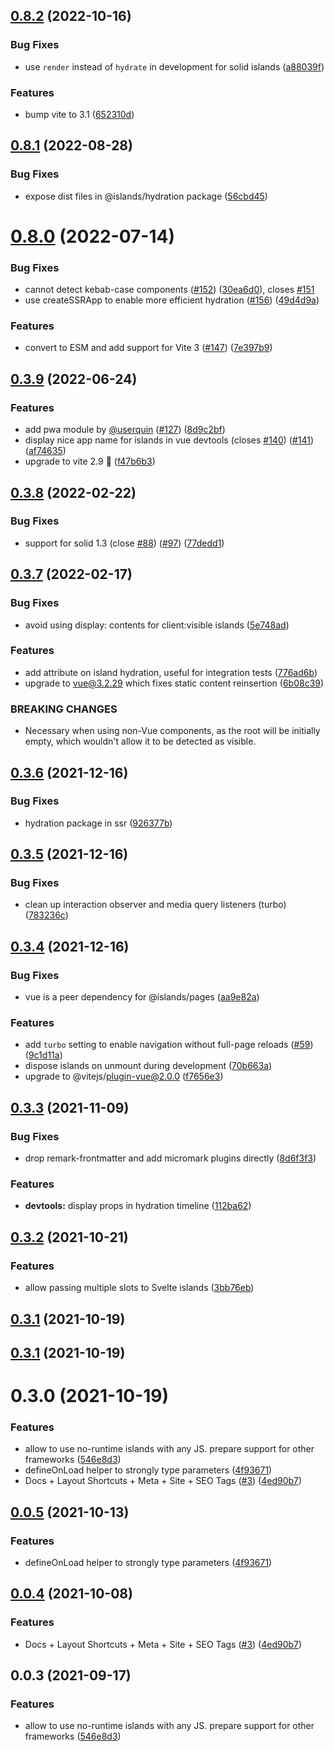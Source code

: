 ## [0.8.2](https://github.com/ElMassimo/iles/compare/hydration@0.8.1...hydration@0.8.2) (2022-10-16)


### Bug Fixes

* use `render` instead of `hydrate` in development for solid islands ([a88039f](https://github.com/ElMassimo/iles/commit/a88039fd38f6b5f12cf525905b1efb116c0a4def))


### Features

* bump vite to 3.1 ([652310d](https://github.com/ElMassimo/iles/commit/652310d32dc7574eab05008a358e3592487da0e7))



## [0.8.1](https://github.com/ElMassimo/iles/compare/hydration@0.8.0...hydration@0.8.1) (2022-08-28)


### Bug Fixes

* expose dist files in @islands/hydration package ([56cbd45](https://github.com/ElMassimo/iles/commit/56cbd457df11c64298cd5fb6ee99226a116ed128))



# [0.8.0](https://github.com/ElMassimo/iles/compare/hydration@0.3.9...hydration@0.8.0) (2022-07-14)


### Bug Fixes

* cannot detect kebab-case components ([#152](https://github.com/ElMassimo/iles/issues/152)) ([30ea6d0](https://github.com/ElMassimo/iles/commit/30ea6d080bd4de84c9755be6239f80c1c7066529)), closes [#151](https://github.com/ElMassimo/iles/issues/151)
* use createSSRApp to enable more efficient hydration ([#156](https://github.com/ElMassimo/iles/issues/156)) ([49d4d9a](https://github.com/ElMassimo/iles/commit/49d4d9a2a26dd7662f9ae552e5a8c809512e96d1))


### Features

* convert to ESM and add support for Vite 3 ([#147](https://github.com/ElMassimo/iles/issues/147)) ([7e397b9](https://github.com/ElMassimo/iles/commit/7e397b908746cd8ec875da2a636ae667ae98cb30))



## [0.3.9](https://github.com/ElMassimo/iles/compare/hydration@0.3.8...hydration@0.3.9) (2022-06-24)


### Features

* add pwa module by [@userquin](https://github.com/userquin) ([#127](https://github.com/ElMassimo/iles/issues/127)) ([8d9c2bf](https://github.com/ElMassimo/iles/commit/8d9c2bfb12ae5326815b34699b3c75e03bb7a2de))
* display nice app name for islands in vue devtools (closes [#140](https://github.com/ElMassimo/iles/issues/140)) ([#141](https://github.com/ElMassimo/iles/issues/141)) ([af74635](https://github.com/ElMassimo/iles/commit/af74635967d7136ce46ef16c83b3ea453a141e17))
* upgrade to vite 2.9 🚀 ([f47b6b3](https://github.com/ElMassimo/iles/commit/f47b6b346ef2efc88590749e2d8c8a2fbba7a42a))



## [0.3.8](https://github.com/ElMassimo/iles/compare/hydration@0.3.7...hydration@0.3.8) (2022-02-22)


### Bug Fixes

* support for solid 1.3 (close [#88](https://github.com/ElMassimo/iles/issues/88)) ([#97](https://github.com/ElMassimo/iles/issues/97)) ([77dedd1](https://github.com/ElMassimo/iles/commit/77dedd1f7f81affd01b2f0f27c85b47590835d68))



## [0.3.7](https://github.com/ElMassimo/iles/compare/hydration@0.3.6...hydration@0.3.7) (2022-02-17)


### Bug Fixes

* avoid using display: contents for client:visible islands ([5e748ad](https://github.com/ElMassimo/iles/commit/5e748ad07b85edb7e4d2d605623ba9817eb2c244))


### Features

* add attribute on island hydration, useful for integration tests ([776ad6b](https://github.com/ElMassimo/iles/commit/776ad6b363b0cdf4ce0f521fae896e3a8691b993))
* upgrade to vue@3.2.29 which fixes static content reinsertion ([6b08c39](https://github.com/ElMassimo/iles/commit/6b08c39e53b3a0b122d03a1471c46094e92406d0))


### BREAKING CHANGES

* Necessary when using non-Vue components, as the root
will be initially empty, which wouldn't allow it to be detected as
visible.



## [0.3.6](https://github.com/ElMassimo/iles/compare/hydration@0.3.5...hydration@0.3.6) (2021-12-16)


### Bug Fixes

* hydration package in ssr ([926377b](https://github.com/ElMassimo/iles/commit/926377be882fb4092749f070c6fe27718f237309))



## [0.3.5](https://github.com/ElMassimo/iles/compare/hydration@0.3.4...hydration@0.3.5) (2021-12-16)


### Bug Fixes

* clean up interaction observer and media query listeners (turbo) ([783236c](https://github.com/ElMassimo/iles/commit/783236c37b883d5300814a47ae8e6639b872f112))



## [0.3.4](https://github.com/ElMassimo/iles/compare/hydration@0.3.3...hydration@0.3.4) (2021-12-16)


### Bug Fixes

* vue is a peer dependency for @islands/pages ([aa9e82a](https://github.com/ElMassimo/iles/commit/aa9e82a39eaefb90ebeca7c709d10dd4766c81f8))


### Features

* add `turbo` setting to enable navigation without full-page reloads ([#59](https://github.com/ElMassimo/iles/issues/59)) ([9c1d11a](https://github.com/ElMassimo/iles/commit/9c1d11ab604194410637c2679490ba99805cfebe))
* dispose islands on unmount during development ([70b663a](https://github.com/ElMassimo/iles/commit/70b663a49bdeec3660f97b5e63007c2086108e5c))
* upgrade to @vitejs/plugin-vue@2.0.0 ([f7656e3](https://github.com/ElMassimo/iles/commit/f7656e37976c206d801f6b7476322cbf1c91aaac))



## [0.3.3](https://github.com/ElMassimo/iles/compare/hydration@0.3.2...hydration@0.3.3) (2021-11-09)


### Bug Fixes

* drop remark-frontmatter and add micromark plugins directly ([8d6f3f3](https://github.com/ElMassimo/iles/commit/8d6f3f3b184674e30181a7ca52361de3baaeb5ac))


### Features

* **devtools:** display props in hydration timeline ([112ba62](https://github.com/ElMassimo/iles/commit/112ba62890234573f86200ffd4082af8f64f2634))



## [0.3.2](https://github.com/ElMassimo/iles/compare/hydration@0.3.1...hydration@0.3.2) (2021-10-21)


### Features

* allow passing multiple slots to Svelte islands ([3bb76eb](https://github.com/ElMassimo/iles/commit/3bb76eb592c36a5a2249af92a43e97aa84fd4140))



## [0.3.1](https://github.com/ElMassimo/iles/compare/hydration@0.3.0...hydration@0.3.1) (2021-10-19)



## [0.3.1](https://github.com/ElMassimo/iles/compare/hydration@0.3.0...hydration@0.3.1) (2021-10-19)



# 0.3.0 (2021-10-19)


### Features

* allow to use no-runtime islands with any JS. prepare support for other frameworks ([546e8d3](https://github.com/ElMassimo/iles/commit/546e8d3dc686c7545d11bfdd928fd7fd0e120a9a))
* defineOnLoad helper to strongly type parameters ([4f93671](https://github.com/ElMassimo/iles/commit/4f93671c40412c1135a7d326f8610bea3524b005))
* Docs + Layout Shortcuts + Meta + Site + SEO Tags ([#3](https://github.com/ElMassimo/iles/issues/3)) ([4ed90b7](https://github.com/ElMassimo/iles/commit/4ed90b72cf354823f023dd09f6797b8b71cff35b))



## [0.0.5](https://github.com/ElMassimo/iles/compare/hydration@0.0.4...hydration@0.0.5) (2021-10-13)


### Features

* defineOnLoad helper to strongly type parameters ([4f93671](https://github.com/ElMassimo/iles/commit/4f93671c40412c1135a7d326f8610bea3524b005))



## [0.0.4](https://github.com/ElMassimo/iles/compare/hydration@0.0.3...hydration@0.0.4) (2021-10-08)


### Features

* Docs + Layout Shortcuts + Meta + Site + SEO Tags ([#3](https://github.com/ElMassimo/iles/issues/3)) ([4ed90b7](https://github.com/ElMassimo/iles/commit/4ed90b72cf354823f023dd09f6797b8b71cff35b))



## 0.0.3 (2021-09-17)


### Features

* allow to use no-runtime islands with any JS. prepare support for other frameworks ([546e8d3](https://github.com/ElMassimo/iles/commit/546e8d3dc686c7545d11bfdd928fd7fd0e120a9a))



